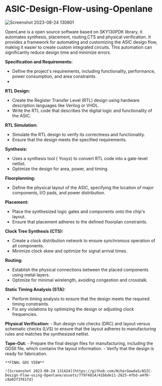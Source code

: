 # ASIC-Design-Flow-using-Openlane

![Screenshot 2023-08-24 130801](https://github.com/NiharGowdaS/ASIC-Design-Flow-using-Openlane/assets/77974814/bd3786bb-cf3c-4ed1-bfbf-7655b82d0256)


OpenLane is a open source software based on SKY130PDK library, it automates synthesis, placement, routing,CTS and physical verification. It provides a framework for automating and customizing the ASIC design flow, making it easier to create custom integrated circuits. This automation can significantly reduce design time and minimize errors.

 **Specification and Requirements:**
   - Define the project's requirements, including functionality, performance, power consumption, and area constraints.
   - 
 **RTL Design:**
   - Create the Register Transfer Level (RTL) design using hardware description languages like Verilog or VHDL.
   - Write the RTL code that describes the digital logic and functionality of the ASIC.

 **RTL Simulation:**
   - Simulate the RTL design to verify its correctness and functionality.
   - Ensure that the design meets the specified requirements.


 **Synthesis:**
   - Uses a synthesis tool ( Yosys) to convert RTL code into a gate-level netlist.
   - Optimize the design for area, power, and timing.

 **Floorplanning:**
   - Define the physical layout of the ASIC, specifying the location of major components, I/O pads, and power distribution.

 **Placement:**
   - Place the synthesized logic gates and components onto the chip's layout.
   - Ensure that placement adheres to the defined floorplan constraints.

 **Clock Tree Synthesis (CTS):**
   - Create a clock distribution network to ensure synchronous operation of all components.
   - Minimize clock skew and optimize for signal arrival times.

 **Routing:**
   - Establish the physical connections between the placed components using metal layers.
   - Optimize for minimal wirelength, avoiding congestion and crosstalk.

 **Static Timing Analysis (STA):**
   - Perform timing analysis to ensure that the design meets the required timing constraints.
   - Fix any violations by optimizing the design or adjusting clock frequencies.

 **Physical Verification:**
    - Run design rule checks (DRC) and layout versus schematic checks (LVS) to ensure that the layout adheres to manufacturing rules and matches the synthesized netlist.

 **Tape-Out:**
    - Prepare the final design files for manufacturing, including the GDSII file, which contains the layout information.
    - Verify that the design is ready for fabrication.

    **FINAL GDS VIEW**

    ![Screenshot 2023-08-24 131424](https://github.com/NiharGowdaS/ASIC-Design-Flow-using-Openlane/assets/77974814/41bbde11-2825-4fbd-a4f0-c8a02f3f61fd)


